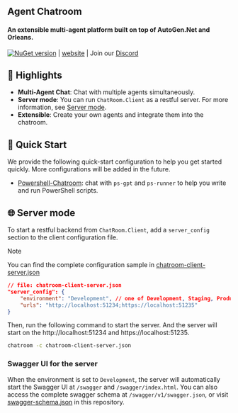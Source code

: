## Agent Chatroom
#### An extensible multi-agent platform built on top of AutoGen.Net and Orleans.

[![NuGet version](https://badge.fury.io/nu/ChatRoom.SDK.svg)](https://badge.fury.io/nu/ChatRoom.Client) | [website](https://littlelittlecloud.github.io/Agent-ChatRoom/) | Join our [Discord](https://discord.gg/UYwcVfGaeq)

## 🌟 Highlights
- **Multi-Agent Chat**: Chat with multiple agents simultaneously.
- **Server mode**: You can run `ChatRoom.Client` as a restful server. For more information, see [Server mode](#-server-mode).
- **Extensible**: Create your own agents and integrate them into the chatroom.

## 🚀 Quick Start
We provide the following quick-start configuration to help you get started quickly. More configurations will be added in the future.
- [Powershell-Chatroom](https://github.com/LittleLittleCloud/Powershell-ChatRoom): chat with `ps-gpt` and `ps-runner` to help you write and run PowerShell scripts.

## 🌐 Server mode
To start a restful backend from `ChatRoom.Client`, add a `server_config` section to the client configuration file.

> [!Note]
> You can find the complete configuration sample in [chatroom-client-server.json](configuration/chatroom-client-server.json)

```json
// file: chatroom-client-server.json
"server_config": {
    "environment": "Development", // one of Development, Staging, Production.
    "urls": "http://localhost:51234;https://localhost:51235"
}
```

Then, run the following command to start the server. And the server will start on the http://localhost:51234 and https://localhost:51235.

```bash
chatroom -c chatroom-client-server.json
```

### Swagger UI for the server
When the environment is set to `Development`, the server will automatically start the Swagger UI at `/swagger` and `/swagger/index.html`. You can also access the complete swagger schema at `/swagger/v1/swagger.json`, or visit [swagger-schema.json](schema/chatroom_client_swagger_schema.json) in this repository.
